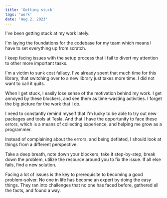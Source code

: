 ```yaml
---
title: 'Getting stuck'
tags: 'work'
date: 'Aug 2, 2023'
---
```


I've been getting stuck at my work lately.

I'm laying the foundations for the codebase for my team which means I have to set everything up from scratch.

I keep facing issues with the setup process that I fail to divert my attention to other more important tasks.

I'm a victim to sunk cost fallacy, I've already spent that much time for this library, that switching over to a new library just takes more time. I did not want to call it quits.

When I get stuck, I easily lose sense of the motivation behind my work. I get annoyed by these blockers, and see them as time-wasting activities. I forget the big picture for the work that I do.

I need to constantly remind myself that I'm lucky to be able to try out new packages and tools at Tesla. And that I have the opportunity to face these errors, which is a means of collecting experience, and helping me grow as a programmer.

Instead of complaining about the errors, and being deflated, I should look at things from a different perspective.

Take a deep breath, note down your blockers, take it step-by-step, break down the problem, utilize the resource around you to fix the issue. If all else fails, find a new solution.

Facing a lot of issues is the key to prerequisite to becoming a good problem-solver. No one in life has become an expert by doing the easy things. They ran into challenges that no one has faced before, gathered all the facts, and found a way.

